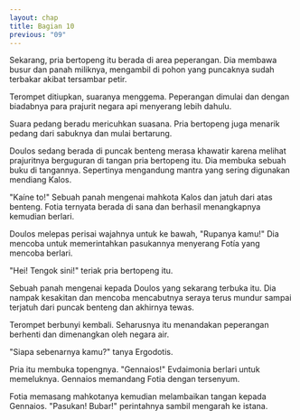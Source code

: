 ```yaml
---
layout: chap
title: Bagian 10
previous: "09"
---
```

Sekarang, pria bertopeng itu berada di area peperangan. Dia membawa busur dan panah miliknya, mengambil di pohon yang puncaknya sudah terbakar akibat tersambar petir.

Terompet ditiupkan, suaranya menggema. Peperangan dimulai dan dengan biadabnya para prajurit negara api menyerang lebih dahulu.

Suara pedang beradu mericuhkan suasana. Pria bertopeng juga menarik pedang dari sabuknya dan mulai bertarung.

Doulos sedang berada di puncak benteng merasa khawatir karena melihat prajuritnya berguguran di tangan pria bertopeng itu. Dia membuka sebuah buku di tangannya. Sepertinya mengandung mantra yang sering digunakan mendiang Kalos.

"Kaíne to!" Sebuah panah mengenai mahkota Kalos dan jatuh dari atas benteng. Fotia ternyata berada di sana dan berhasil menangkapnya kemudian berlari.

Doulos melepas perisai wajahnya untuk ke bawah, "Rupanya kamu!" Dia mencoba untuk memerintahkan pasukannya menyerang Fotía yang mencoba berlari.

"Hei! Tengok sini!" teriak pria bertopeng itu.

Sebuah panah mengenai kepada Doulos yang sekarang terbuka itu. Dia nampak kesakitan dan mencoba mencabutnya seraya terus mundur sampai terjatuh dari puncak benteng dan akhirnya tewas.

Terompet berbunyi kembali. Seharusnya itu menandakan peperangan berhenti dan dimenangkan oleh negara air.

"Siapa sebenarnya kamu?" tanya Ergodotis.

Pria itu membuka topengnya. "Gennaios!" Evdaimonia berlari untuk memeluknya. Gennaios memandang Fotia dengan tersenyum.

Fotia memasang mahkotanya kemudian melambaikan tangan kepada Gennaios. "Pasukan! Bubar!" perintahnya sambil mengarah ke istana.